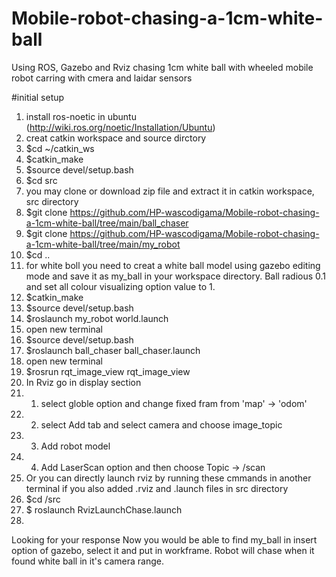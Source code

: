 # Mobile-robot-chasing-a-1cm-white-ball 
Using ROS, Gazebo and Rviz chasing 1cm white ball with wheeled mobile robot carring with cmera and laidar sensors

#initial setup
1. install ros-noetic in ubuntu (http://wiki.ros.org/noetic/Installation/Ubuntu)
2. creat catkin workspace and source dirctory
3. $cd ~/catkin_ws
4. $catkin_make
5. $source devel/setup.bash
6. $cd src
7. you may clone or download zip file and extract it in catkin workspace, src directory 
8. $git clone https://github.com/HP-wascodigama/Mobile-robot-chasing-a-1cm-white-ball/tree/main/ball_chaser
9. $git clone https://github.com/HP-wascodigama/Mobile-robot-chasing-a-1cm-white-ball/tree/main/my_robot
10. $cd ..
11. for white boll you need to creat a white ball model using gazebo editing mode and save it as my_ball in your workspace directory. Ball radious 0.1 and set all colour visualizing option value to 1.   
12. $catkin_make
13. $source devel/setup.bash
14. $roslaunch my_robot world.launch
15. open new terminal
16. $source devel/setup.bash
17. $roslaunch ball_chaser ball_chaser.launch
18. open new terminal
19. $rosrun rqt_image_view rqt_image_view
20. In Rviz go in display section
21. 1. select globle option and change fixed fram from 'map' -> 'odom'
22. 2. select Add tab and select camera and choose image_topic
23. 3. Add robot model
24. 4. Add LaserScan option and then choose Topic -> /scan
25. Or you can directly launch rviz by running these cmmands in another terminal if you also added .rviz and .launch files in src directory
26. $cd /src
27. $ roslaunch RvizLaunchChase.launch 
28. 
Looking for your response
Now you would be able to find my_ball in insert option of gazebo, select it and put in workframe. Robot will chase when it found white ball in it's camera range.
